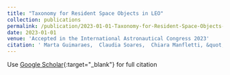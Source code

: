 ```yaml
---
title: "Taxonomy for Resident Space Objects in LEO"
collection: publications
permalink: /publication/2023-01-01-Taxonomy-for-Resident-Space-Objects-in-LEO
date: 2023-01-01
venue: 'Accepted in the International Astronautical Congress 2023'
citation: ' Marta Guimaraes,  Claudia Soares,  Chiara Manfletti, &quot;Taxonomy for Resident Space Objects in LEO.&quot; Accepted in the International Astronautical Congress 2023, 2023.'
---
```

Use [Google Scholar](https://scholar.google.com/scholar?q=Taxonomy+for+Resident+Space+Objects+in+LEO){:target="_blank"} for full citation